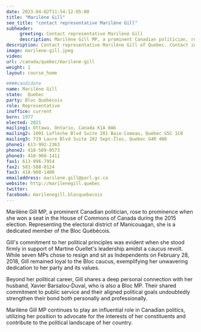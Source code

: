 ```yaml
---
date: 2023-04-02T11:54:12-05:00
title: "Marilène Gill"
seo_title: "contact representative Marilène Gill"
subheader:
     greeting: Contact representative Marilène Gill
     description: Marilène Gill MP, a prominent Canadian politician, rose to prominence when she won a seat in the House of Commons of Canada during the 2015 election.
description: Contact representative Marilène Gill of Quebec. Contact information for Marilène Gill includes email address, phone number, and mailing address.
image: marilene-gill.jpeg
video:
url: /canada/quebec/marilene-gill
weight: 1
layout: course_home

####candidate
name: Marilène Gill
state:	Quebec
party: Bloc Québécois
role: Representative
inoffice: current
born: 1977
elected: 2021
mailing1: Ottawa, Ontario, Canada K1A 0A6
mailing2: 1001 Laflèche Blvd Suite 201 Baie-Comeau, Quebec G5C 1C8
mailing3: 719 Laure Blvd Suite 202 Sept-Îles, Quebec G4R 4N8
phone1: 613-992-2363
phone2: 418-589-0573
phone3: 418-960-1411
fax1: 613-996-7954
fax2: 581-508-0124
fax3: 418-960-1400
emailaddress: marilene.gill@parl.gc.ca
website: http://marilenegill.quebec
twitter:
facebook: marilenegill.blocquebecois
---
```


Marilène Gill MP, a prominent Canadian politician, rose to prominence when she won a seat in the House of Commons of Canada during the 2015 election. Representing the electoral district of Manicouagan, she is a dedicated member of the Bloc Québécois.

Gill's commitment to her political principles was evident when she stood firmly in support of Martine Ouellet's leadership amidst a caucus revolt. While seven MPs chose to resign and sit as Independents on February 28, 2018, Gill remained loyal to the Bloc caucus, exemplifying her unwavering dedication to her party and its values.

Beyond her political career, Gill shares a deep personal connection with her husband, Xavier Barsalou-Duval, who is also a Bloc MP. Their shared commitment to public service and their aligned political goals undoubtedly strengthen their bond both personally and professionally.

Marilène Gill MP continues to play an influential role in Canadian politics, utilizing her position to advocate for the interests of her constituents and contribute to the political landscape of her country.
